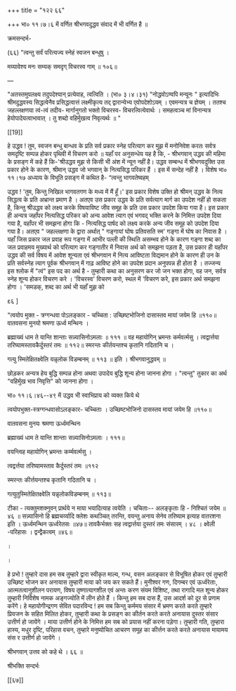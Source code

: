 +++
title = "१२२ ६६"

+++
भा० ११।७।६ में वर्णित श्रीभगवदुद्धव संवाद में भी वर्णित है ॥ 

क्रमसन्दर्भ- 

(६६) "त्वन्तु सर्वं परित्यज्य स्नेहं स्वजन बन्धुषु । 

मय्यावेश्य मनः सम्यक् समदृग् विचरस्व गाम् ॥ १०६॥ 

— 

"अतस्तमुपलक्ष्य तदुपदेश्यान् प्रत्येवाह, त्वत्विति । (भा० ३।४।३१) "नोद्धवोऽण्वपि मन्यूनः " इत्यादिभिः श्रीमदुद्धवस्य सिद्धत्वेनैव प्रसिद्धत्वात्तं लक्ष्मीकृत्य तद् द्वारान्येभ्य एवोपदेशोऽयम् । एवमन्यत्र च ज्ञेयम् । ततश्च जहल्लक्षणया त्वं-त्वं तदीय- मार्गानुगतो भक्तो विचरस्व- विचरत्वित्येवार्थः । समहत्वञ्च मां विनान्यत्र हेयोपादेयत्वाभावात् । तु शब्दो वहिर्मुखत्व निवृत्यर्थः ॥ " 

[[19]]

हे उद्धव ! तुम, स्वजन बन्धु बान्धव के प्रति सर्व प्रकार स्नेह परित्याग कर मुझ में मनोनिवेश करतः सर्वत्र समदृष्टि सम्पन्न होकर पृथिवी में विचरण करो ॥ यहाँ पर अनुसन्धेय यह है कि, - श्रीभगवान् उद्धव की महिमा के प्रसङ्ग में कहे हैं कि-'श्रीउद्धव मुझ से किसी भी अंश में न्यून नहीं है। उद्धव सम्बन्ध में श्रीभगवदुक्ति उस प्रकार होने के कारण, श्रीमान् उद्धव जो भगवान् के नित्यसिद्ध परिकर हैं । इस में सन्देह नहीं है । विशेष भा० ११।१७ अध्याय के विभूति प्रसङ्ग में कथित है- “त्वन्तु भागवतेष्वहम् 

उद्धव ! 'तुम, किन्तु निखिल भागवतगण के मध्य में मैं हूँ।' इस प्रकार विशेष उक्ति हो श्रीमन् उद्धव के नित्य सिद्धत्व के प्रति अभ्रान्त प्रमाण है । अतएव उस प्रकार उद्धव के प्रति सर्वत्याग मार्ग का उपदेश नहीं हो सकता है, किन्तु श्रीउद्धव को लक्ष्य करके विषयाविष्ट जीव समूह के प्रति उस प्रकार उपदेश किया गया है। इस प्रकार ही अन्यत्र जहाँपर नित्यसिद्ध परिकर को अन्य आवेश त्याग एवं भगवद् भक्ति करने के निमित्त उपदेश दिया गया है, वहाँपर भी समझना होगा कि - नित्यसिद्ध पार्षद को लक्ष्य करके अन्य जीव समूह को उपदेश दिया गया है। अतएव " जहल्लक्षणा के द्वारा अर्थात् " गङ्गायां घोषः प्रतिवसति स्म' गङ्गा में घोष का निवास है । यहाँ जिस प्रकार जल प्रवाह रूप गङ्गा में आभीर पल्ली की स्थिति असम्भव होने के कारण गङ्गा शब्द का जल प्रवाहमय मुख्यार्थ को परित्याग कर गङ्गातीर में निवास अर्थ को समझना पड़ता है, उस प्रकार ही यहाँपर उद्धव की सर्व विषय में आवेश शून्यता एवं श्रीभगवान में नित्य आविष्टता विद्यमान होने के कारण ही उन के प्रति सर्वस्नेह त्याग पूर्वक श्रीभगवान् में गाढ़ आविष्ट होने का उपदेश प्रदान अनुपपन्न ही होता है । तज्जन्य इस श्लोक में "त्वं" इस पद का अर्थ है - तुम्हारी कथा का अनुसरण कर जो जन भक्त होगा, वह जन, सर्वत्र स्नेह शून्य होकर विचरण करे । 'विचरस्व' विचरण करो, स्थल में 'विचरण करे, इस प्रकार अर्थ समझना होगा । 'समडक्, शब्द का अर्थ भी यहाँ मुझ को 

ε६ ] 

"त्वयोप मुक्त - त्रग्गन्धवा पोऽलङ्कार - चच्चिता : उच्छिष्टभोजिनो दासास्तव मायां जयेम हि ॥११०॥ वातवसना मुनयो श्रमणा ऊर्ध्व मन्थिनः । 

ब्रह्माख्यं धाम ते यान्ति शान्ताः सन्न्यासिनोऽमलाः ॥ १११ ॥ वह महायोगिन् भ्रमन्तः कर्मवर्त्मसु । त्वद्वार्त्तया तरिष्यामस्तावकैर्दुस्तरं तमः ॥ ११२॥ स्मरन्तः कीर्तयन्तश्च कृतानि गदितानि च । 

गत्यु स्मितेक्षितक्ष्वेलि यन्नृलोक विडम्बनम् ॥ ११३ ॥ इति । श्रीभगवानुद्धवम् ॥ 



छोड़कर अन्यत्र हेय बुद्धि सम्पन्न होना अथवा उपादेय बुद्धि शून्य होना जानना होगा । "त्वन्तु" तुकार का अर्थ "वहिर्मुख भाव निवृत्ति" को जानना होगा । 

भा० ११।६।४६--४९ में उद्धव भी स्वाभिप्राय को व्यक्त किये थे 

त्वयोपभुक्त-स्त्रग्गन्धवासोऽलङ्कार- चच्चिताः । उच्छिष्टभोजिनो दासस्तव मायां जयेम हि ॥११०॥ 

वातवसना मुनयः श्रमणा ऊर्ध्वमन्थिनः 

ब्रह्माख्यं धाम ते यान्ति शान्ताः सन्न्यासिनोऽमलाः । १११॥ 

वयन्त्विह महायोगिन् भ्रमन्तः कर्म्मवर्त्मसु । 

त्वद्वर्त्तया तरिष्यामस्ताव कैर्दुस्तरं तमः ॥११२ 

स्मरन्तः कीर्त्तयन्तश्च कृतानि गदितानि च । 

गत्युतुस्मितेक्षितक्ष्वेलि यन्नृलोकविडम्बनम् ॥ ११३॥ 


टीका - त्यक्तुमशक्नुवन् प्रार्थये न माया भयादित्याह त्वयेति । चचिताः-- अलङ्कृताः हि - निश्चितं जयेम ॥४६ ॥ सन्न्यासिनो हि ब्रह्मचर्य्यादि क्लेशः कथञ्चित् तरन्ति, वयन्तु अनाय सेनेव तरिष्याम इत्याह वातरशना इति । ऊर्ध्वमन्थिन ऊर्ध्वरेतसः ॥४७॥ तावकैर्भक्तः सह त्वद्वार्त्तया दुस्तरं तमः संसारम् । ४८ । क्ष्वेली -परिहासः । द्वन्द्वैकत्वम् ॥४६॥ 

। 

। 

हे प्रभो ! तुम्हारे दास हम सब तुम्हारे द्वारा स्वीकृत माल्य, गन्ध, वसन अलङ्कार से विभूषित होकर एवं तुम्हारी उच्छिष्ट भोजन कर अनायास तुम्हारी माया को जय कर सकते हैं। मुनीश्वर गण, दिगम्बर एवं ऊर्ध्वरेताः, आत्मतत्वानुशीलन परायण, विषय तृष्णात्यागशील एवं अन्तः करण संयम विशिष्ट, तथा रागादि मल शून्य होकर तुम्हारी निर्विशेष नामक अङ्गज्योति में लीन होते हैं । किन्तु हम सब दास हैं, उस आदर्श को दूर से प्रणाम करेंगे। हे महायोगीन्द्रगण सेवित पदारविन्द ! हम सब किन्तु कर्ममय संसार में भ्रमण करते करते तुम्हारे प्रियजन के सहित मिलित होकर, तुम्हारी कथा के प्रसङ्ग का कीर्तन करते करते अनायास दुस्तर संसार उत्तीर्ण हो जायेंगे । माया उत्तीर्ण होने के निमित्त हम सब को प्रयास नहीं करना पड़ेगा। तुम्हारी गति, तुम्हारा हास्य, मधुर दृष्टि, परिहास वचन, तुम्हारे मनुष्योचित आचरण समूह का कीर्त्तन करते करते अनायास मायामय संस र उत्तीर्ण हो जायेंगे । 

श्रीभगवान् उत्तव को कहे थे । ६६ ॥ 

श्रीभक्ति सन्दर्भः 

[[६७]]
